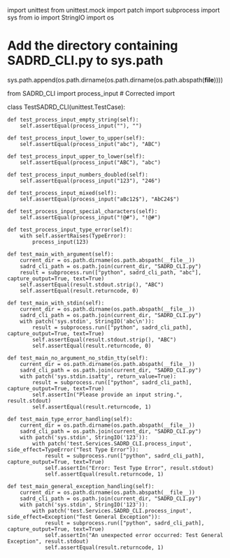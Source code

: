 import unittest
from unittest.mock import patch
import subprocess
import sys
from io import StringIO
import os

# Add the directory containing SADRD_CLI.py to sys.path
sys.path.append(os.path.dirname(os.path.dirname(os.path.abspath(__file__))))

from SADRD_CLI import process_input # Corrected import

class TestSADRD_CLI(unittest.TestCase):

    def test_process_input_empty_string(self):
        self.assertEqual(process_input(""), "")

    def test_process_input_lower_to_upper(self):
        self.assertEqual(process_input("abc"), "ABC")

    def test_process_input_upper_to_lower(self):
        self.assertEqual(process_input("ABC"), "abc")

    def test_process_input_numbers_doubled(self):
        self.assertEqual(process_input("123"), "246")

    def test_process_input_mixed(self):
        self.assertEqual(process_input("aBc12$"), "AbC24$")

    def test_process_input_special_characters(self):
        self.assertEqual(process_input("!@#"), "!@#")

    def test_process_input_type_error(self):
        with self.assertRaises(TypeError):
            process_input(123)

    def test_main_with_argument(self):
        current_dir = os.path.dirname(os.path.abspath(__file__))
        sadrd_cli_path = os.path.join(current_dir, "SADRD_CLI.py")
        result = subprocess.run(["python", sadrd_cli_path, "abc"], capture_output=True, text=True)
        self.assertEqual(result.stdout.strip(), "ABC")
        self.assertEqual(result.returncode, 0)

    def test_main_with_stdin(self):
        current_dir = os.path.dirname(os.path.abspath(__file__))
        sadrd_cli_path = os.path.join(current_dir, "SADRD_CLI.py")
        with patch('sys.stdin', StringIO('abc\n')):
            result = subprocess.run(["python", sadrd_cli_path], capture_output=True, text=True)
            self.assertEqual(result.stdout.strip(), "ABC")
            self.assertEqual(result.returncode, 0)

    def test_main_no_argument_no_stdin_tty(self):
        current_dir = os.path.dirname(os.path.abspath(__file__))
        sadrd_cli_path = os.path.join(current_dir, "SADRD_CLI.py")
        with patch('sys.stdin.isatty', return_value=True):
            result = subprocess.run(["python", sadrd_cli_path], capture_output=True, text=True)
            self.assertIn("Please provide an input string.", result.stdout)
            self.assertEqual(result.returncode, 1)

    def test_main_type_error_handling(self):
        current_dir = os.path.dirname(os.path.abspath(__file__))
        sadrd_cli_path = os.path.join(current_dir, "SADRD_CLI.py")
        with patch('sys.stdin', StringIO('123')):
            with patch('test.Services.SADRD_CLI.process_input', side_effect=TypeError("Test Type Error")):
                result = subprocess.run(["python", sadrd_cli_path], capture_output=True, text=True)
                self.assertIn("Error: Test Type Error", result.stdout)
                self.assertEqual(result.returncode, 1)

    def test_main_general_exception_handling(self):
        current_dir = os.path.dirname(os.path.abspath(__file__))
        sadrd_cli_path = os.path.join(current_dir, "SADRD_CLI.py")
        with patch('sys.stdin', StringIO('123')):
            with patch('test.Services.SADRD_CLI.process_input', side_effect=Exception("Test General Exception")):
                result = subprocess.run(["python", sadrd_cli_path], capture_output=True, text=True)
                self.assertIn("An unexpected error occurred: Test General Exception", result.stdout)
                self.assertEqual(result.returncode, 1)
